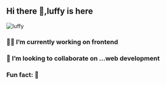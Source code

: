 ## Hi there 👋,luffy is here 
<Img src="internal storage/download/vl12s7jf9y61.jpg
" title="luffy">




### 👨‍💻 I’m currently working on frontend 
### 🙆 I’m looking to collaborate on ...web development 
### Fun fact: 🤌

